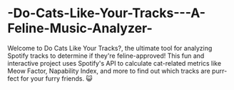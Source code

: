 # -Do-Cats-Like-Your-Tracks---A-Feline-Music-Analyzer-
Welcome to Do Cats Like Your Tracks?, the ultimate tool for analyzing Spotify tracks to determine if they're feline-approved! This fun and interactive project uses Spotify's API to calculate cat-related metrics like Meow Factor, Napability Index, and more to find out which tracks are purr-fect for your furry friends. 😺
